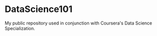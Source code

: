 # DataScience101
My public repository used in conjunction with Coursera's Data Science Specialization. 
